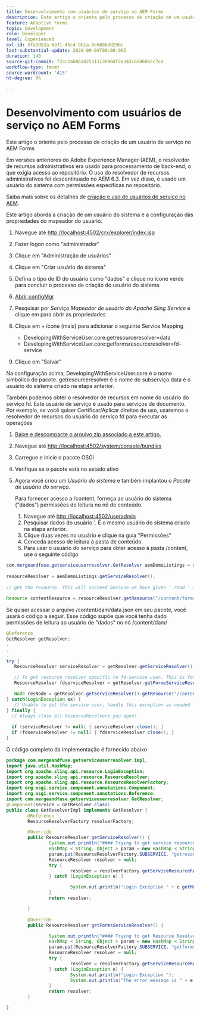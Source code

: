 ```yaml
---
title: Desenvolvimento com usuários de serviço no AEM Forms
description: Este artigo o orienta pelo processo de criação de um usuário de serviço no AEM Forms
feature: Adaptive Forms
topic: Development
role: Developer
level: Experienced
exl-id: 5fa3d52a-6a71-45c4-9b1a-0e6686dd29bc
last-substantial-update: 2020-09-09T00:00:00Z
duration: 140
source-git-commit: f23c2ab86d42531113690df2e342c65060b5c7cd
workflow-type: tm+mt
source-wordcount: '415'
ht-degree: 0%

---
```


# Desenvolvimento com usuários de serviço no AEM Forms

Este artigo o orienta pelo processo de criação de um usuário de serviço no AEM Forms

Em versões anteriores do Adobe Experience Manager (AEM), o resolvedor de recursos administrativos era usado para processamento de back-end, o que exigia acesso ao repositório. O uso do resolvedor de recursos administrativos foi descontinuado no AEM 6.3. Em vez disso, é usado um usuário do sistema com permissões específicas no repositório.

Saiba mais sobre os detalhes de [criação e uso de usuários de serviço no AEM](https://experienceleague.adobe.com/docs/experience-manager-learn/cloud-service/developing/advanced/service-users.html).

Este artigo aborda a criação de um usuário do sistema e a configuração das propriedades do mapeador do usuário.

1. Navegue até [http://localhost:4502/crx/explorer/index.jsp](http://localhost:4502/crx/explorer/index.jsp)
1. Fazer logon como &quot;administrador&quot;
1. Clique em &quot;Administração de usuários&quot;
1. Clique em &quot;Criar usuário do sistema&quot;
1. Defina o tipo de ID do usuário como &quot;dados&quot; e clique no ícone verde para concluir o processo de criação do usuário do sistema
1. [Abrir configMgr](http://localhost:4502/system/console/configMgr)
1. Pesquisar por _Serviço Mapeador de usuário do Apache Sling Service_ e clique em para abrir as propriedades
1. Clique em *+* ícone (mais) para adicionar o seguinte Service Mapping

   * DevelopingWithServiceUser.core:getresourceresolver=data
   * DevelopingWithServiceUser.core:getformsresourceresolver=fd-service

1. Clique em &quot;Salvar&quot;

Na configuração acima, DevelopingWithServiceUser.core é o nome simbólico do pacote. getresourceresolver é o nome do subserviço.data é o usuário do sistema criado na etapa anterior.

Também podemos obter o resolvedor de recursos em nome do usuário do serviço fd. Este usuário de serviço é usado para serviços de documento. Por exemplo, se você quiser Certificar/Aplicar direitos de uso, usaremos o resolvedor de recursos do usuário do serviço fd para executar as operações

1. [Baixe e descompacte o arquivo zip associado a este artigo.](assets/developingwithserviceuser.zip)
1. Navegue até [http://localhost:4502/system/console/bundles](http://localhost:4502/system/console/bundles)
1. Carregue e inicie o pacote OSGi
1. Verifique se o pacote está no estado ativo
1. Agora você criou um *Usuário do sistema* e também implantou o *Pacote de usuário do serviço*.

   Para fornecer acesso a /content, forneça ao usuário do sistema (&quot;dados&quot;) permissões de leitura no nó de conteúdo.

   1. Navegue até [http://localhost:4502/useradmin](http://localhost:4502/useradmin)
   1. Pesquisar dados do usuário &#39;. É o mesmo usuário do sistema criado na etapa anterior.
   1. Clique duas vezes no usuário e clique na guia &quot;Permissões&quot;
   1. Conceda acesso de leitura à pasta de conteúdo.
   1. Para usar o usuário do serviço para obter acesso à pasta /content, use o seguinte código



```java
com.mergeandfuse.getserviceuserresolver.GetResolver aemDemoListings = sling.getService(com.mergeandfuse.getserviceuserresolver.GetResolver.class);
   
resourceResolver = aemDemoListings.getServiceResolver();
   
// get the resource. This will succeed because we have given ' read ' access to the content node
   
Resource contentResource = resourceResolver.getResource("/content/forms/af/sandbox/abc.pdf");
```

Se quiser acessar o arquivo /content/dam/data.json em seu pacote, você usará o código a seguir. Esse código supõe que você tenha dado permissões de leitura ao usuário de &quot;dados&quot; no nó /content/dam/

```java
@Reference
GetResolver getResolver;
.
.
.
try {
   ResourceResolver serviceResolver = getResolver.getServiceResolver();

   // To get resource resolver specific to fd-service user. This is for Document Services
   ResourceResolver fdserviceResolver = getResolver.getFormsServiceResolver();

   Node resNode = getResolver.getServiceResolver().getResource("/content/dam/data.json").adaptTo(Node.class);
} catch(LoginException ex) {
   // Unable to get the service user, handle this exception as needed
} finally {
  // Always close all ResourceResolvers you open!
  
  if (serviceResolver != null( { serviceResolver.close(); }
  if (fdserviceResolver != null) { fdserviceResolver.close(); }
}
```

O código completo da implementação é fornecido abaixo

```java
package com.mergeandfuse.getserviceuserresolver.impl;
import java.util.HashMap;
import org.apache.sling.api.resource.LoginException;
import org.apache.sling.api.resource.ResourceResolver;
import org.apache.sling.api.resource.ResourceResolverFactory;
import org.osgi.service.component.annotations.Component;
import org.osgi.service.component.annotations.Reference;
import com.mergeandfuse.getserviceuserresolver.GetResolver;
@Component(service = GetResolver.class)
public class GetResolverImpl implements GetResolver {
        @Reference
        ResourceResolverFactory resolverFactory;

        @Override
        public ResourceResolver getServiceResolver() {
                System.out.println("#### Trying to get service resource resolver ....  in my bundle");
                HashMap < String, Object > param = new HashMap < String, Object > ();
                param.put(ResourceResolverFactory.SUBSERVICE, "getresourceresolver");
                ResourceResolver resolver = null;
                try {
                        resolver = resolverFactory.getServiceResourceResolver(param);
                } catch (LoginException e) {

                        System.out.println("Login Exception " + e.getMessage());
                }
                return resolver;

        }

        @Override
        public ResourceResolver getFormsServiceResolver() {

                System.out.println("#### Trying to get Resource Resolver for forms ....  in my bundle");
                HashMap < String, Object > param = new HashMap < String, Object > ();
                param.put(ResourceResolverFactory.SUBSERVICE, "getformsresourceresolver");
                ResourceResolver resolver = null;
                try {
                        resolver = resolverFactory.getServiceResourceResolver(param);
                } catch (LoginException e) {
                        System.out.println("Login Exception ");
                        System.out.println("The error message is " + e.getMessage());
                }
                return resolver;
        }

}
```
